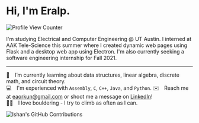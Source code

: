 # Hi, I'm Eralp. 
![Profile View Counter](https://komarev.com/ghpvc/?username=eaorkun&color=blue&label=Profile+Views)

I'm studying Electrical and Computer Engineering @ UT Austin. I interned at AAK Tele-Science this summer where I created dynamic web pages using Flask and a desktop web app using Electron. I'm also currently seeking a software engineering internship for Fall 2021.

---

[comment]: <EM spaces are used below for whitespace after emojis. Two spaces are placed at the end of each line to create single spacing.>
🌱 I’m currently learning about data structures, linear algebra, discrete math, and circuit theory.  
💻 I'm experienced with `Assembly`, `C`, `C++`, `Java`, and `Python`.
✉️ Reach me at eaorkun@gmail.com or shoot me a message on [LinkedIn](https://www.linkedin.com/in/eaorkun)!  
🧗‍♂️ I love bouldering - I try to climb as often as I can.

![Ishan's GitHub Contributions](https://github-readme-stats.vercel.app/api?username=eaorkun&show_icons=true&hide_border=true&count_private=true&hide=stars)
